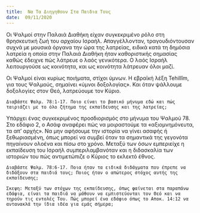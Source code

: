 ```yaml
---
title:  Να Τα Διηγηθουν Στα Παιδια Τους
date:  09/11/2020
---
```


Οι Ψαλμοί στην Παλαιά Διαθήκη είχαν συγκεκριμένο ρόλο στη θρησκευτική ζωή του αρχαίου Ισραήλ. Απαγγέλλονταν, τραγουδιόντουσαν συχνά με μουσικά όργανα την ώρα της λατρείας, ειδικά κατά τη δημόσια λατρεία η οποία στην Παλαιά Διαθήκη ήταν καθοριστικής σημασίας καθώς έδειχνε πώς λάτρευε ο λαός γενικότερα. O λαός Ισραήλ λειτουργούσε ως κοινότητα, και ως κοινότητα λάτρευαν όλοι μαζί.

Οι Ψαλμοί είναι κυρίως ποιήματα, στίχοι ύμνων. Η εβραϊκή λέξη Tehillîm, για τους Ψαλμούς, σημαίνει «ύμνοι δοξολογίας». Και όταν ψάλλουμε δοξολογίες στον Θεό, λατρεύουμε τον Κύριο.

`Διαβάστε Ψαλμ. 78:1-17. Ποιο είναι το βασικό μήνυμα εδώ και πώς ταιριάζει με το όλο ζήτημα της εκπαίδευσης και της λατρείας;`

Υπάρχει ένας συγκεκριμένος προσδιορισμός στο μήνυμα του Ψαλμού 78. Στο εδάφιο 2, ο Ασάφ αναφέρει πώς να μοιραστούμε τα «αξιομνημόνευτα, τα απ’ αρχής». Να μην αφήσουμε την ιστορία να γίνει ασαφής ή ξεθωριασμένη, όπως μπορεί να συμβεί όταν τα σημαντικά της γεγονότα πηγαίνουν ολοένα και πίσω στο χρόνο. Μεταξύ των όσων εμπεριείχε η εκπαίδευση του Ισραήλ συμπεριλαμβανόταν και η διδασκαλία των ιστοριών του πώς αντιμετώπιζε ο Κύριος το εκλεκτό έθνος.

`Διαβάστε Ψαλμ. 78:6-17. Ποια ήταν τα ειδικά διδάγματα που έπρεπε να διδάξουν στα παιδιά τους; Ποιος ήταν ο απώτερος στόχος αυτής της εκπαίδευσης;`

`Σκεψη: Μεταξύ των στόχων της εκπαίδευσης, όπως φαίνεται στα παραπάνω εδάφια, είναι τα παιδιά να μάθουν να εμπιστεύονται τον Θεό και να τηρούν τις εντολές Του. Πώς μπορεί ένα εδάφιο όπως το Αποκ. 14:12 να αντανακλά την ίδια ιδέα για εμάς σήμερα;`